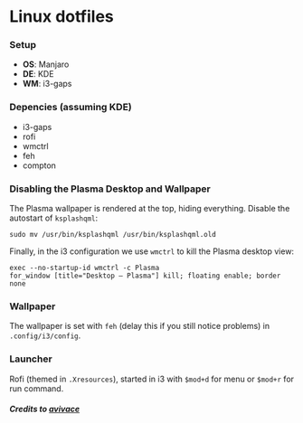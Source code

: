 # Linux dotfiles

### Setup
- **OS**: Manjaro
- **DE**: KDE
- **WM**: i3-gaps

### Depencies (assuming KDE)
- i3-gaps
- rofi
- wmctrl
- feh
- compton

### Disabling the Plasma Desktop and Wallpaper
The Plasma wallpaper is rendered at the top, hiding everything. Disable the autostart of `ksplashqml`:

```
sudo mv /usr/bin/ksplashqml /usr/bin/ksplashqml.old
```

Finally, in the i3 configuration we use `wmctrl` to kill the Plasma desktop view:
 
```
exec --no-startup-id wmctrl -c Plasma
for_window [title="Desktop — Plasma"] kill; floating enable; border none
```

### Wallpaper
The wallpaper is set with `feh` (delay this if you still notice problems) in `.config/i3/config`.

### Launcher
Rofi (themed in `.Xresources`), started in i3 with `$mod+d` for menu or `$mod+r` for run command.

#### _Credits to [avivace](https://github.com/avivace/dotfiles)_

